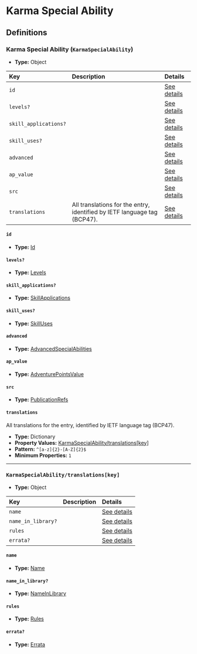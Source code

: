 # Karma Special Ability

## Definitions

### <a name="KarmaSpecialAbility"></a> Karma Special Ability (`KarmaSpecialAbility`)

- **Type:** Object

Key | Description | Details
:-- | :-- | :--
`id` |  | <a href="#KarmaSpecialAbility/id">See details</a>
`levels?` |  | <a href="#KarmaSpecialAbility/levels">See details</a>
`skill_applications?` |  | <a href="#KarmaSpecialAbility/skill_applications">See details</a>
`skill_uses?` |  | <a href="#KarmaSpecialAbility/skill_uses">See details</a>
`advanced` |  | <a href="#KarmaSpecialAbility/advanced">See details</a>
`ap_value` |  | <a href="#KarmaSpecialAbility/ap_value">See details</a>
`src` |  | <a href="#KarmaSpecialAbility/src">See details</a>
`translations` | All translations for the entry, identified by IETF language tag (BCP47). | <a href="#KarmaSpecialAbility/translations">See details</a>

#### <a name="KarmaSpecialAbility/id"></a> `id`

- **Type:** <a href="../_Activatable.md#Id">Id</a>

#### <a name="KarmaSpecialAbility/levels"></a> `levels?`

- **Type:** <a href="../_Activatable.md#Levels">Levels</a>

#### <a name="KarmaSpecialAbility/skill_applications"></a> `skill_applications?`

- **Type:** <a href="../_Activatable.md#SkillApplications">SkillApplications</a>

#### <a name="KarmaSpecialAbility/skill_uses"></a> `skill_uses?`

- **Type:** <a href="../_Activatable.md#SkillUses">SkillUses</a>

#### <a name="KarmaSpecialAbility/advanced"></a> `advanced`

- **Type:** <a href="../_Activatable.md#AdvancedSpecialAbilities">AdvancedSpecialAbilities</a>

#### <a name="KarmaSpecialAbility/ap_value"></a> `ap_value`

- **Type:** <a href="../_Activatable.md#AdventurePointsValue">AdventurePointsValue</a>

#### <a name="KarmaSpecialAbility/src"></a> `src`

- **Type:** <a href="../source/_PublicationRef.md#PublicationRefs">PublicationRefs</a>

#### <a name="KarmaSpecialAbility/translations"></a> `translations`

All translations for the entry, identified by IETF language tag (BCP47).

- **Type:** Dictionary
- **Property Values:** <a href="#KarmaSpecialAbility/translations[key]">KarmaSpecialAbility/translations[key]</a>
- **Pattern:** `^[a-z]{2}-[A-Z]{2}$`
- **Minimum Properties:** `1`

---

### <a name="KarmaSpecialAbility/translations[key]"></a> `KarmaSpecialAbility/translations[key]`

- **Type:** Object

Key | Description | Details
:-- | :-- | :--
`name` |  | <a href="#KarmaSpecialAbility/translations[key]/name">See details</a>
`name_in_library?` |  | <a href="#KarmaSpecialAbility/translations[key]/name_in_library">See details</a>
`rules` |  | <a href="#KarmaSpecialAbility/translations[key]/rules">See details</a>
`errata?` |  | <a href="#KarmaSpecialAbility/translations[key]/errata">See details</a>

#### <a name="KarmaSpecialAbility/translations[key]/name"></a> `name`

- **Type:** <a href="../_Activatable.md#Name">Name</a>

#### <a name="KarmaSpecialAbility/translations[key]/name_in_library"></a> `name_in_library?`

- **Type:** <a href="../_Activatable.md#NameInLibrary">NameInLibrary</a>

#### <a name="KarmaSpecialAbility/translations[key]/rules"></a> `rules`

- **Type:** <a href="../_Activatable.md#Rules">Rules</a>

#### <a name="KarmaSpecialAbility/translations[key]/errata"></a> `errata?`

- **Type:** <a href="../source/_Erratum.md#Errata">Errata</a>
